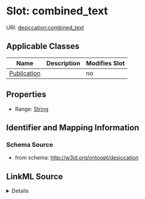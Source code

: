 

# Slot: combined_text

URI: [desiccation:combined_text](http://w3id.org/ontogpt/desiccationcombined_text)



<!-- no inheritance hierarchy -->





## Applicable Classes

| Name | Description | Modifies Slot |
| --- | --- | --- |
| [Publication](Publication.md) |  |  no  |







## Properties

* Range: [String](String.md)





## Identifier and Mapping Information







### Schema Source


* from schema: http://w3id.org/ontogpt/desiccation




## LinkML Source

<details>
```yaml
name: combined_text
from_schema: http://w3id.org/ontogpt/desiccation
rank: 1000
alias: combined_text
owner: Publication
domain_of:
- Publication
range: string

```
</details>